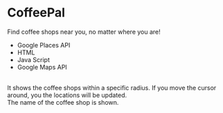 # CoffeePal
Find coffee shops near you, no matter where you are!
- Google Places API
- HTML
- Java Script
- Google Maps API

<br>
It shows the coffee shops within a specific radius.
If you move the cursor around, you the locations will be updated.
<br>
The name of the coffee shop is shown. 
